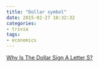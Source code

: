 ```yaml
---
title: "Dollar symbol"
date: 2015-02-27 18:32:32
categories:
- trivia
tags:
- economics
---
```


[Why Is The Dollar Sign A Letter S?](http://observationdeck.io9.com/why-is-the-dollar-sign-a-letter-s-1683940575)
